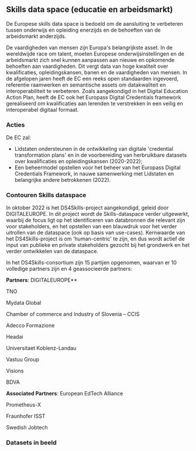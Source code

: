 ## Skills data space (educatie en arbeidsmarkt)

De Europese skills data space is bedoeld om de aansluiting te verbeteren tussen onderwijs en opleiding enerzijds en de behoeften van de arbeidsmarkt anderzijds.

De vaardigheden van mensen zijn Europa's belangrijkste asset. In de wereldwijde race om talent, moeten Europese onderwijsinstellingen en de arbeidsmarkt zich snel kunnen aanpassen aan nieuwe en opkomende behoeften aan vaardigheden. Dit vergt data van hoge kwaliteit over kwalificaties, opleidingskansen, banen en de vaardigheden van mensen. In de afgelopen jaren heeft de EC een reeks open standaarden ingevoerd, referentie raamwerken en semantische assets om datakwaliteit en interoperabiliteit te verbeteren. Zoals aangekondigd in het Digital Education Action Plan, heeft de EC ook het Europass Digital Credentials framework  gerealiseerd om kwalificaties aan lerenden te verstrekken in een veilig en interoperabel digitaal formaat.

### Acties
De EC zal:

* Lidstaten ondersteunen in de ontwikkeling van digitale 'credential transformation plans' en in de voorbereiding van herbruikbare datasets over kwalificaties en opleidingskansen (2020-2022);  
* Een beheermodel opstellen voor het beheer van het Europass Digital Credentials Framework, in nauwe samenwerking met Lidstaten en belangrijke andere betrokkenen (2022).

### Contouren Skills dataspace

In oktober 2022 is het DS4Skills-project aangekondigd, geleid door DIGITALEUROPE. In dit project wordt de Skills-dataspace verder uitgewerkt, waarbij de focus ligt op het identificeren van databronnen die relevant zijn voor stakeholders, en het opstellen van een blauwdruk voor het verder uitrollen van de dataspace (ook op basis van use-cases). Kernwaarde van het DS4Skills-project is om 'human-centric' te zijn, en dus wordt actief de input van publieke en private stakeholders gezocht bij het grondwerk en het verder ontwikkelen van de dataspace.   

In het DS4Skills-consortium zijn 15 partijen opgenomen, waarvan er 10 volledige partners zijn en 4 geassocieerde partners:

**Partners**:
DIGITALEUROPE**

TNO

Mydata Global

Chamber of commerce and Industry of Slovenia – CCIS

Adecco Formazione

Headai

Universitaet Koblenz-Landau

Vastuu Group

Visions

BDVA

 

**Associated Partners**:
European EdTech Alliance

Prometheus-X

Fraunhofer ISST

Swedish Jobtech



### Datasets in beeld


